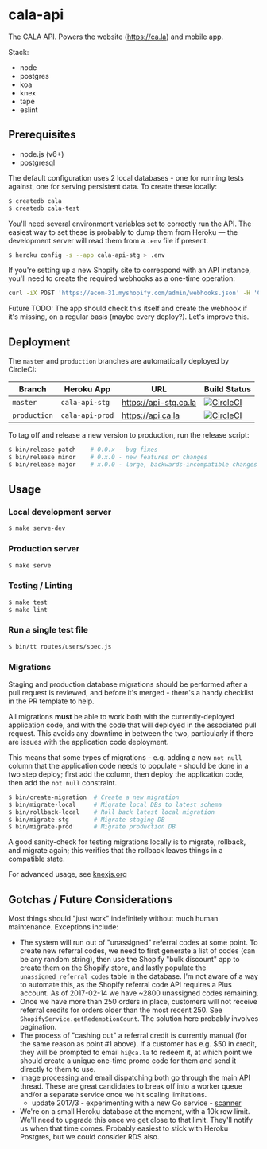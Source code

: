 # cala-api

The CALA API. Powers the website (https://ca.la) and mobile app.

Stack:

- node
- postgres
- koa
- knex
- tape
- eslint

## Prerequisites

- node.js (v6+)
- postgresql

The default configuration uses 2 local databases - one for running tests
against, one for serving persistent data. To create these locally:

```bash
$ createdb cala
$ createdb cala-test
```

You'll need several environment variables set to correctly run the API. The
easiest way to set these is probably to dump them from Heroku — the development
server will read them from a `.env` file if present.

```bash
$ heroku config -s --app cala-api-stg > .env
```

If you're setting up a new Shopify site to correspond with an API instance,
you'll need to create the required webhooks as a one-time operation:

```bash
curl -iX POST 'https://ecom-31.myshopify.com/admin/webhooks.json' -H 'Content-Type: application/json' -u 'your auth goes here' -d '{"webhook":{ "topic":"orders/create", "address":"https://api-stg.ca.la/shopify-webhooks/orders-create", "format":"json"}}'
```

Future TODO: The app should check this itself and create the webhook if it's
missing, on a regular basis (maybe every deploy?). Let's improve this.

## Deployment

The `master` and `production` branches are automatically deployed by CircleCI:

Branch | Heroku App | URL | Build Status
------ | ---------- | --- | ------------
`master` | `cala-api-stg` | https://api-stg.ca.la | [![CircleCI](https://circleci.com/gh/ca-la/api/tree/master.svg?style=svg&circle-token=3608566fd37aaa8e46dabc26eb91799152d5b834)](https://circleci.com/gh/ca-la/api/tree/master)
`production` | `cala-api-prod` | https://api.ca.la | [![CircleCI](https://circleci.com/gh/ca-la/api/tree/production.svg?style=svg&circle-token=3608566fd37aaa8e46dabc26eb91799152d5b834)](https://circleci.com/gh/ca-la/api/tree/production)

To tag off and release a new version to production, run the release script:

```bash
$ bin/release patch    # 0.0.x - bug fixes
$ bin/release minor    # 0.x.0 - new features or changes
$ bin/release major    # x.0.0 - large, backwards-incompatible changes
```


## Usage

### Local development server

```bash
$ make serve-dev
```

### Production server

```bash
$ make serve
```


### Testing / Linting

```bash
$ make test
$ make lint
```

### Run a single test file

```bash
$ bin/tt routes/users/spec.js
```

### Migrations

Staging and production database migrations should be performed after a pull
request is reviewed, and before it's merged - there's a handy checklist in the
PR template to help.

All migrations **must** be able to work both with the currently-deployed
application code, and with the code that will deployed in the associated pull
request. This avoids any downtime in between the two, particularly if there are
issues with the application code deployment.

This means that some types of migrations - e.g. adding a new `not null` column
that the application code needs to populate - should be done in a two step
deploy; first add the column, then deploy the application code, then add the
`not null` constraint.

```bash
$ bin/create-migration  # Create a new migration
$ bin/migrate-local     # Migrate local DBs to latest schema
$ bin/rollback-local    # Roll back latest local migration
$ bin/migrate-stg       # Migrate staging DB
$ bin/migrate-prod      # Migrate production DB
```

A good sanity-check for testing migrations locally is to migrate, rollback, and
migrate again; this verifies that the rollback leaves things in a compatible
state.

For advanced usage, see [knexjs.org](http://knexjs.org/#Migrations)

## Gotchas / Future Considerations

Most things should "just work" indefinitely without much human maintenance.
Exceptions include:

- The system will run out of "unassigned" referral codes at some point. To
  create new referral codes, we need to first generate a list of codes (can be
  any random string), then use the Shopify "bulk discount" app to create them on
  the Shopify store, and lastly populate the `unassigned_referral_codes` table
  in the database. I'm not aware of a way to automate this, as the Shopify
  referral code API requires a Plus account. As of 2017-02-14 we have ~2800
  unassigned codes remaining.
- Once we have more than 250 orders in place, customers will not receive
  referral credits for orders older than the most recent 250. See
  `ShopifyService.getRedemptionCount`. The solution here probably involves
  pagination.
- The process of "cashing out" a referral credit is currently manual (for the
  same reason as point #1 above). If a customer has e.g. $50 in credit, they
  will be prompted to email `hi@ca.la` to redeem it, at which point we should
  create a unique one-time promo code for them and send it directly to them to
  use.
- Image processing and email dispatching both go through the main API thread.
  These are great candidates to break off into a worker queue and/or a separate
  service once we hit scaling limitations.
    - update 2017/3 - experimenting with a new Go service -
      [scanner](https://github.com/ca-la/scanner)
- We're on a small Heroku database at the moment, with a 10k row limit. We'll
  need to upgrade this once we get close to that limit. They'll notify us when
  that time comes. Probably easiest to stick with Heroku Postgres, but we could
  consider RDS also.
